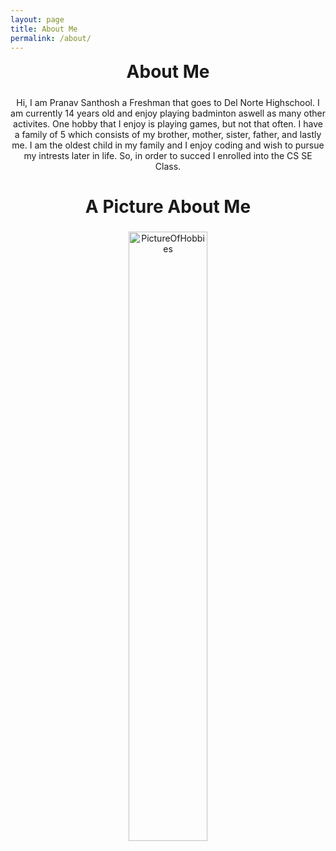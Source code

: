 ```yaml
---
layout: page
title: About Me
permalink: /about/
---
```

<div style="text-align: center;">
  <h2 style="font-size: 2em; margin-top: 0.5em;">About Me</h2>
  <p>Hi, I am Pranav Santhosh a Freshman that goes to Del Norte Highschool. I am currently 14 years old and enjoy playing badminton aswell as many other activites. One hobby that I enjoy is playing games, but not that often. I have a family of 5 which consists of my brother, mother, sister, father, and lastly me. I am the oldest child in my family and I enjoy coding and wish to pursue my intrests later in life. So, in order to succed I enrolled into the CS SE Class.</p>

  <h2 style="font-size: 2em;">A Picture About Me</h2>
  <img src="{{site.baseurl}}/images/HobbiesforCompSci-Picture.png" alt="PictureOfHobbies" style="box-shadow: 0 8px 16px 0 rgba(255, 255, 255, 0.2), 0 12px 40px 0 rgba(255, 255, 255, 0.19); width: 50%;">
</div>